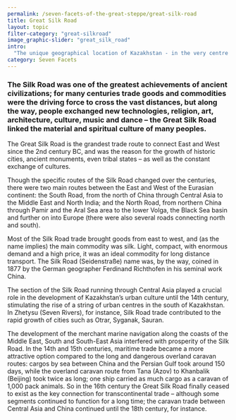 ```yaml
---
permalink: /seven-facets-of-the-great-steppe/great-silk-road
title: Great Silk Road
layout: topic
filter-category: "great-silkroad"
image_graphic-slider: "great_silk_road"
intro:
  "The unique geographical location of Kazakhstan - in the very centre of the Eurasian continent - has contributed to the emergence of transit “corridors” between different countries and civilizations since ancient times."
category: Seven Facets
---
```


### The Silk Road was one of the greatest achievements of ancient civilizations; for many centuries trade goods and commodities were the driving force to cross the vast distances, but along the way, people exchanged new technologies, religion, art, architecture, culture, music and dance – the Great Silk Road linked the material and spiritual culture of many peoples.

The Great Silk Road is the grandest trade route to connect East and West since the 2nd century BC, and was the reason for the growth of historic cities, ancient monuments, even tribal states – as well as the constant exchange of cultures.

Though the specific routes of the Silk Road changed over the centuries, there were two main routes between the East and West of the Eurasian continent: the South Road, from the north of China through Central Asia to the Middle East and North India; and the North Road, from northern China through Pamir and the Aral Sea area to the lower Volga, the Black Sea basin and further on into Europe (there were also several roads connecting north and south).

Most of the Silk Road trade brought goods from east to west, and (as the name implies) the main commodity was silk. Light, compact, with enormous demand and a high price, it was an ideal commodity for long distance transport. The Silk Road (Seidenstraße) name was, by the way, coined in 1877 by the German geographer Ferdinand Richthofen in his seminal work China.

The section of the Silk Road running through Central Asia played a crucial role in the development of Kazakhstan’s urban culture until the 14th century, stimulating the rise of a string of urban centres in the south of Kazakhstan. In Zhetysu (Seven Rivers), for instance, Silk Road trade contributed to the rapid growth of cities such as Otrar, Syganak, Sauran.

The development of the merchant marine navigation along the coasts of the Middle East, South and South-East Asia interfered with prosperity of the Silk Road. In the 14th and 15th centuries, maritime trade became a more attractive option compared to the long and dangerous overland caravan routes: cargos by sea between China and the Persian Gulf took around 150 days, while the overland caravan route from Tana (Azov) to Khanbalik (Beijing) took twice as long; one ship carried as much cargo as a caravan of 1,000 pack animals. So in the 16th century the Great Silk Road finally ceased to exist as the key connection for transcontinental trade – although some segments continued to function for a long time; the caravan trade between Central Asia and China continued until the 18th century, for instance.<br/>
